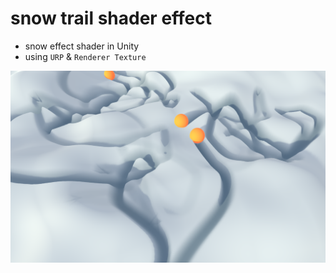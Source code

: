 # snow trail shader effect
- snow effect shader in Unity
- using `URP` & `Renderer Texture`
  
![alt text](https://raw.githubusercontent.com/TheCuttlefish/snow/main/demo.png)
